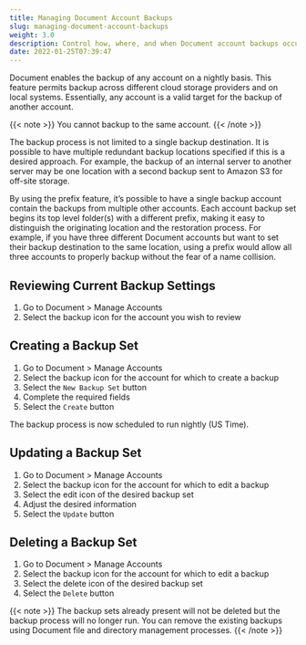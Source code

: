 ```yaml
---
title: Managing Document Account Backups
slug: managing-document-account-backups
weight: 3.0
description: Control how, where, and when Document account backups occur
date: 2022-01-25T07:39:47
---
```



Document enables the backup of any account on a nightly basis. This feature permits backup across different cloud storage providers and on local systems. Essentially, any account is a valid target for the backup of another account.

{{< note >}}
You cannot backup to the same account.
{{< /note >}}

The backup process is not limited to a single backup destination. It is possible to have multiple redundant backup locations specified if this is a desired approach. 
For example, the backup of an internal server to another server may be one location with a second backup sent to Amazon S3 for off-site storage.


By using the prefix feature, it’s possible to have a single backup account contain the backups from multiple other accounts. 
Each account backup set begins its top level folder(s) with a different prefix, making it easy to distinguish the originating location and the restoration process. 
For example, if you have three different Document accounts but want to set their backup destination to the same location, using a 
prefix would allow all three accounts to properly backup without the fear of a name collision.


## Reviewing Current Backup Settings

1. Go to Document > Manage Accounts
2. Select the backup icon for the account you wish to review

## Creating a Backup Set

1. Go to Document > Manage Accounts
2. Select the backup icon for the account for which to create a backup
3. Select the `New Backup Set` button
4. Complete the required fields
5. Select the `Create` button

The backup process is now scheduled to run nightly (US Time).

## Updating a Backup Set

1. Go to Document > Manage Accounts
2. Select the backup icon for the account for which to edit a backup
3. Select the edit icon of the desired backup set
4. Adjust the desired information
5. Select the `Update` button

## Deleting a Backup Set

1. Go to Document > Manage Accounts
2. Select the backup icon for the account for which to edit a backup
3. Select the delete icon of the desired backup set
4. Select the `Delete` button

{{< note >}}
The backup sets already present will not be deleted but the backup process will no longer run. You can remove the existing backups using Document file and directory management processes.
{{< /note >}}
